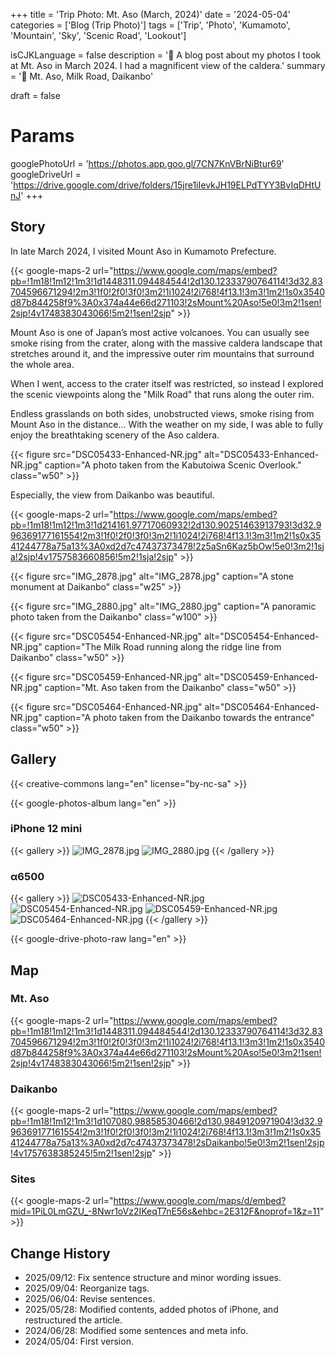 +++
title = 'Trip Photo: Mt. Aso (March, 2024)'
date = '2024-05-04'
categories = ['Blog (Trip Photo)']
tags = ['Trip', 'Photo', 'Kumamoto', 'Mountain', 'Sky', 'Scenic Road', 'Lookout']

isCJKLanguage = false
description = '🌋 A blog post about my photos I took at Mt. Aso in March 2024. I had a magnificent view of the caldera.'
summary = '📍 Mt. Aso, Milk Road, Daikanbo'

draft = false

# Params
googlePhotoUrl = 'https://photos.app.goo.gl/7CN7KnVBrNiBtur69'
googleDriveUrl = 'https://drive.google.com/drive/folders/15jre1iIevkJH19ELPdTYY3BvIqDHtUnJ'
+++


## Story

In late March 2024, I visited Mount Aso in Kumamoto Prefecture.

{{< google-maps-2
    url="https://www.google.com/maps/embed?pb=!1m18!1m12!1m3!1d1448311.094484544!2d130.12333790764114!3d32.83704596671294!2m3!1f0!2f0!3f0!3m2!1i1024!2i768!4f13.1!3m3!1m2!1s0x3540d87b844258f9%3A0x374a44e66d271103!2sMount%20Aso!5e0!3m2!1sen!2sjp!4v1748383043066!5m2!1sen!2sjp"
    >}}

Mount Aso is one of Japan’s most active volcanoes.
You can usually see smoke rising from the crater, along with the massive
caldera landscape that stretches around it, and the impressive outer rim
mountains that surround the whole area.

When I went, access to the crater itself was restricted,
so instead I explored the scenic viewpoints along the "Milk Road" that runs
along the outer rim.

Endless grasslands on both sides, unobstructed views, smoke rising from Mount
Aso in the distance...
With the weather on my side, I was able to fully enjoy the breathtaking scenery
of the Aso caldera.

{{< figure
    src="DSC05433-Enhanced-NR.jpg"
    alt="DSC05433-Enhanced-NR.jpg"
    caption="A photo taken from the Kabutoiwa Scenic Overlook."
    class="w50"
    >}}


Especially, the view from Daikanbo was beautiful.

{{< google-maps-2
    url="https://www.google.com/maps/embed?pb=!1m18!1m12!1m3!1d214161.97717060932!2d130.90251463913793!3d32.996369177161554!2m3!1f0!2f0!3f0!3m2!1i1024!2i768!4f13.1!3m3!1m2!1s0x3541244778a75a13%3A0xd2d7c47437373478!2z5aSn6Kaz5bOw!5e0!3m2!1sja!2sjp!4v1757583660856!5m2!1sja!2sjp"
    >}}

{{< figure 
    src="IMG_2878.jpg"
    alt="IMG_2878.jpg"
    caption="A stone monument at Daikanbo"
    class="w25" 
    >}}

{{< figure 
    src="IMG_2880.jpg"
    alt="IMG_2880.jpg"
    caption="A panoramic photo taken from the Daikanbo"
    class="w100" 
    >}}

{{< figure 
    src="DSC05454-Enhanced-NR.jpg"
    alt="DSC05454-Enhanced-NR.jpg"
    caption="The Milk Road running along the ridge line from Daikanbo"
    class="w50" 
    >}}

{{< figure 
    src="DSC05459-Enhanced-NR.jpg"
    alt="DSC05459-Enhanced-NR.jpg"
    caption="Mt. Aso taken from the Daikanbo"
    class="w50" 
    >}}

{{< figure 
    src="DSC05464-Enhanced-NR.jpg"
    alt="DSC05464-Enhanced-NR.jpg"
    caption="A photo taken from the Daikanbo towards the entrance"
    class="w50" 
    >}}


## Gallery

{{< creative-commons lang="en" license="by-nc-sa" >}}

{{< google-photos-album lang="en" >}}


### iPhone 12 mini

{{< gallery >}}
  <img src="IMG_2878.jpg" alt="IMG_2878.jpg" class="grid-w20" />
  <img src="IMG_2880.jpg" alt="IMG_2880.jpg" class="grid-w80" />
{{< /gallery >}}


### α6500

{{< gallery >}}
  <img src="DSC05433-Enhanced-NR.jpg" alt="DSC05433-Enhanced-NR.jpg" class="grid-w50" />
  <img src="DSC05454-Enhanced-NR.jpg" alt="DSC05454-Enhanced-NR.jpg" class="grid-w50" />
  <img src="DSC05459-Enhanced-NR.jpg" alt="DSC05459-Enhanced-NR.jpg" class="grid-w50" />
  <img src="DSC05464-Enhanced-NR.jpg" alt="DSC05464-Enhanced-NR.jpg" class="grid-w50" />
{{< /gallery >}}

{{< google-drive-photo-raw lang="en" >}}


## Map

### Mt. Aso

{{< google-maps-2
    url="https://www.google.com/maps/embed?pb=!1m18!1m12!1m3!1d1448311.094484544!2d130.12333790764114!3d32.83704596671294!2m3!1f0!2f0!3f0!3m2!1i1024!2i768!4f13.1!3m3!1m2!1s0x3540d87b844258f9%3A0x374a44e66d271103!2sMount%20Aso!5e0!3m2!1sen!2sjp!4v1748383043066!5m2!1sen!2sjp"
    >}}


### Daikanbo

{{< google-maps-2
    url="https://www.google.com/maps/embed?pb=!1m18!1m12!1m3!1d107080.98858530466!2d130.9849120971904!3d32.996369177161554!2m3!1f0!2f0!3f0!3m2!1i1024!2i768!4f13.1!3m3!1m2!1s0x3541244778a75a13%3A0xd2d7c47437373478!2sDaikanbo!5e0!3m2!1sen!2sjp!4v1757638385245!5m2!1sen!2sjp"
    >}}


### Sites

{{< google-maps-2
    url="https://www.google.com/maps/d/embed?mid=1PiL0LmGZU_-8Nwr1oVz2IKeqT7nE56s&ehbc=2E312F&noprof=1&z=11"
    >}}


## Change History

- 2025/09/12: Fix sentence structure and minor wording issues.
- 2025/09/04: Reorganize tags.
- 2025/06/04: Revise sentences.
- 2025/05/28: Modified contents, added photos of iPhone, and restructured the article.
- 2024/06/28: Modified some sentences and meta info.
- 2024/05/04: First version.
